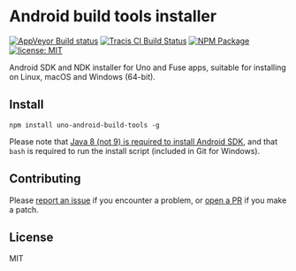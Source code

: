 # Android build tools installer

[![AppVeyor Build status](https://img.shields.io/appveyor/ci/mortend/uno-android-build-tools/master.svg?logo=appveyor&style=flat-square)](https://ci.appveyor.com/project/fusetools/uno/branch/master)
[![Tracis CI Build Status](https://img.shields.io/travis/mortend/uno-android-build-tools/master.svg?style=flat-square)](https://travis-ci.org/fuse-open/uno)
[![NPM Package](https://img.shields.io/npm/v/uno-android-build-tools.svg?style=flat-square)](https://www.npmjs.com/package/uno-android-build-tools)
[![license: MIT](https://img.shields.io/github/license/fuse-open/uno.svg?style=flat-square)](LICENSE)

Android SDK and NDK installer for Uno and Fuse apps, suitable for installing on Linux, macOS and Windows (64-bit).

## Install

```
npm install uno-android-build-tools -g
```

Please note that [Java 8 (not 9) is required to install Android SDK](https://stackoverflow.com/questions/46402772/failed-to-install-android-sdk-java-lang-noclassdeffounderror-javax-xml-bind-a), and that `bash` is required to run the install script (included in Git for Windows).

## Contributing

Please [report an issue](https://github.com/mortend/uno-android-build-tools/issues) if you encounter a problem, or [open a PR](https://github.com/mortend/uno-android-build-tools/pulls) if you make a patch.

## License

MIT
